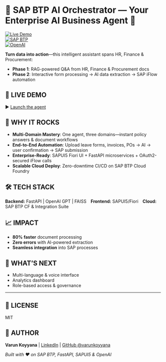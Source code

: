 # 🤖 SAP BTP AI Orchestrator — Your Enterprise AI Business Agent 🚀

[![Live Demo](https://img.shields.io/badge/Status-Live%20Demo-green)](https://orchestrator-ui.cfapps.us10-001.hana.ondemand.com)  
[![SAP BTP](https://img.shields.io/badge/Platform-SAP%20BTP-blue)](https://www.sap.com/products/technology-platform.html)  
[![OpenAI](https://img.shields.io/badge/AI-OpenAI%20GPT-orange)](https://openai.com/)

**Turn data into action**—this intelligent assistant spans HR, Finance & Procurement:  
- **Phase 1**: RAG-powered Q&A from HR, Finance & Procurement docs  
- **Phase 2**: Interactive form processing → AI data extraction → SAP iFlow automation  

## 🌟 LIVE DEMO  
▶️ [Launch the agent](https://orchestrator-ui.cfapps.us10-001.hana.ondemand.com)

## 🎯 WHY IT ROCKS  
- **Multi-Domain Mastery**: One agent, three domains—instant policy answers & document workflows  
- **End-to-End Automation**: Upload leave forms, invoices, POs → AI → user confirmation → SAP submission  
- **Enterprise-Ready**: SAPUI5 Fiori UI + FastAPI microservices + OAuth2-secured iFlow calls  
- **Scalable Cloud Deploy**: Zero-downtime CI/CD on SAP BTP Cloud Foundry  

## 🛠 TECH STACK  
**Backend:** FastAPI | OpenAI GPT | FAISS **Frontend:** SAPUI5/Fiori **Cloud:** SAP BTP CF & Integration Suite  

## 📈 IMPACT  
- **80% faster** document processing  
- **Zero errors** with AI-powered extraction  
- **Seamless integration** into SAP processes  

## 🔮 WHAT’S NEXT  
- Multi-language & voice interface  
- Analytics dashboard  
- Role-based access & governance  

---

## 📄 LICENSE  
MIT  

## 👤 AUTHOR  
**Varun Koyyana** | [LinkedIn](https://www.linkedin.com/in/saivarunkoyyana) | [GitHub @varunkoyyana](https://github.com/varunkoyyana)  

*Built with ❤️ on SAP BTP, FastAPI, SAPUI5 & OpenAI*  
